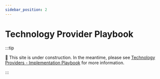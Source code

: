 ```yaml
---
sidebar_position: 2
---
```


# Technology Provider Playbook

:::tip

🚧 This site is under construction. In the meantime, please see
[Technology Providers - Implementation Playbook](https://edfi.atlassian.net/wiki/spaces/TNG/pages/22905120/Technology+Providers+-+Implementation+Playbook)
for more information.

:::
